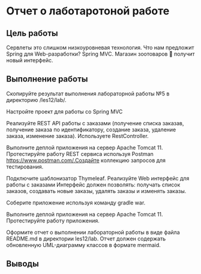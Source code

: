 # Отчет о лаботаротоной работе

## Цель работы
Сервлеты это слишком низкоуровневая технология. Что нам предложит Spring для Web-разработки? Spring MVC. Магазин зоотоваров 🦇 получит новый интерфейс.

## Выполнение работы

Скопируйте результат выполнения лабораторной работы №5 в директорию /les12/lab/.

Настройте проект для работы со Spring MVC

Реализуйте REST API работы с заказами (получение списка заказав, получение заказа по идентификатору, создание заказа, удаление заказа, изменение заказа). Используете RestController.

Выполните деплой приложения на сервер Apache Tomcat 11. Протестируйте работу REST сервиса используя Postman https://www.postman.com/.Создайте коллекцию запросов для тестирования.

Подключите шаблонизатор Thymeleaf. Реализуйте Web интерфейс для работы с заказами Интерфейс должен позволять: получать список заказов, создавать новые заказы, удалять заказы и изменять заказы.

Соберите приложение используя команду gradle war.

Выполните деплой приложения на сервер Apache Tomcat 11. Протестируйте работу приложения.

Оформите отчет о выполнении лабораторной работы в виде файла README.md в директории les12/lab. Отчет должен содержать обновленную UML-диаграмму классов в формате mermaid.

## Выводы
